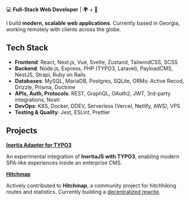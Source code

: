 💻 **Full-Stack Web Developer** | 🌍 + 🎥

I build **modern, scalable web applications**. Currently based in Georgia, working remotely with clients across the globe.  

## Tech Stack

- **Frontend**: React, Next.js, Vue, Svelte, Zustand, TailwindCSS, SCSS
- **Backend**: Node.js, Express, PHP (TYPO3, Laravel), PayloadCMS, NestJS, Strapi, Ruby on Rails
- **Databases**: MySQL, MariaDB, Postgres, SQLite, ORMs: Active Recod, Drizzle, Prisma, Doctrine
- **APIs, Auth, Protocols**: REST, GraphQL, OAuth2, JWT, 3rd-party integrations, Nostr
- **DevOps**: K8S, Docker, DDEV, Serverless (Vercel, Netlify, AWS), VPS
- **Testing & Quality**: Jest, ESLint, Prettier

## Projects

**[Inertia Adapter for TYPO3](https://github.com/leon-wbr/inertia-typo3)**

An experimental integration of **InertiaJS with TYPO3**, enabling modern SPA-like experiences inside an enterprise CMS.

**[Hitchmap]([https://hitchmap.com/](https://hitchwiki.github.io/hitchmap-nostr/))**

Actively contributed to **Hitchmap**, a community project for hitchhiking routes and statistics. Currently building a [decentralized rewrite](https://github.com/Hitchwiki/hitchmap-nostr).
